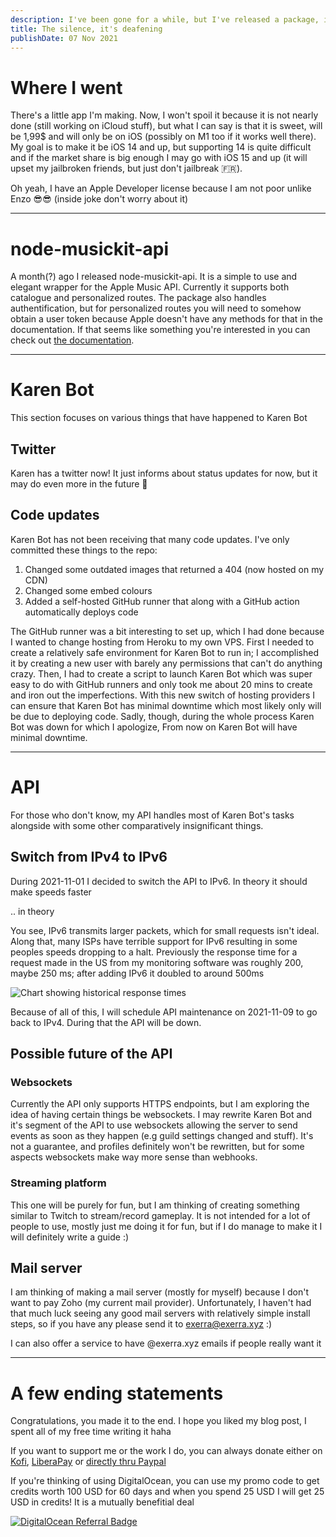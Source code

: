 ```yaml
---
description: I've been gone for a while, but I've released a package, improved Karen Bot & API.
title: The silence, it's deafening
publishDate: 07 Nov 2021
---
```

# Where I went

There's a little app I'm making. Now, I won't spoil it because it is not nearly done (still working on iCloud stuff), but what I can say is that it is sweet, will be 1,99$ and will only be on iOS (possibly on M1 too if it works well there). My goal is to make it be iOS 14 and up, but supporting 14 is quite difficult and if the market share is big enough I may go with iOS 15 and up (it will upset my jailbroken friends, but just don't jailbreak :fr:).

Oh yeah, I have an Apple Developer license because I am not poor unlike Enzo 😎😎 (inside joke don't worry about it)

---

# node-musickit-api

A month(?) ago I released node-musickit-api. It is a simple to use and elegant wrapper for the Apple Music API. Currently it supports both catalogue and personalized routes. The package also handles authentification, but for personalized routes you will need to somehow obtain a user token because Apple doesn't have any methods for that in the documentation. If that seems like something you're interested in you can check out [the documentation](https://musickit.js.org/#/).

---

# Karen Bot

This section focuses on various things that have happened to Karen Bot

## Twitter

Karen has a twitter now! It just informs about status updates for now, but it may do even more in the future :eyes:

<p><TwitterFollowButton screenName={'KarenBotDiscord'}/></p>

## Code updates

Karen Bot has not been receiving that many code updates. I've only committed these things to the repo:

1. Changed some outdated images that returned a 404 (now hosted on my CDN)
2. Changed some embed colours
3. Added a self-hosted GitHub runner that along with a GitHub action automatically deploys code

The GitHub runner was a bit interesting to set up, which I had done because I wanted to change hosting from Heroku to my own VPS. First I needed to create a relatively safe environment for Karen Bot to run in; I accomplished it by creating a new user with barely any permissions that can't do anything crazy. Then, I had to create a script to launch Karen Bot which was super easy to do with GitHub runners and only took me about 20 mins to create and iron out the imperfections. With this new switch of hosting providers I can ensure that Karen Bot has minimal downtime which most likely only will be due to deploying code. Sadly, though, during the whole process Karen Bot was down for which I apologize, From now on Karen Bot will have minimal downtime.

---

# API

For those who don't know, my API handles most of Karen Bot's tasks alongside with some other comparatively insignificant things.

## Switch from IPv4 to IPv6

During 2021-11-01 I decided to switch the API to IPv6. In theory it should make speeds faster

.. in theory

You see, IPv6 transmits larger packets, which for small requests isn't ideal. Along that, many ISPs have terrible support for IPv6 resulting in some peoples speeds dropping to a halt. Previously the response time for a request made in the US from my monitoring software was roughly 200, maybe 250 ms; after adding IPv6 it doubled to around 500ms

![Chart showing historical response times](https://cdn.exerra.xyz/files/png/api_response_time_nov1-nov2.png "Response times")

Because of all of this, I will schedule API maintenance on 2021-11-09 to go back to IPv4. During that the API will be down.

## Possible future of the API

### Websockets

Currently the API only supports HTTPS endpoints, but I am exploring the idea of having certain things be websockets. I may rewrite Karen Bot and it's segment of the API to use websockets allowing the server to send events as soon as they happen (e.g guild settings changed and stuff). It's not a guarantee, and profiles definitely won't be rewritten, but for some aspects websockets make way more sense than webhooks.

### Streaming platform

This one will be purely for fun, but I am thinking of creating something similar to Twitch to stream/record gameplay. It is not intended for a lot of people to use, mostly just me doing it for fun, but if I do manage to make it I will definitely write a guide :)

## Mail server

I am thinking of making a mail server (mostly for myself) because I don't want to pay Zoho (my current mail provider). Unfortunately, I haven't had that much luck seeing any good mail servers with relatively simple install steps, so if you have any please send it to exerra@exerra.xyz :)

I can also offer a service to have @exerra.xyz emails if people really want it

---

# A few ending statements

Congratulations, you made it to the end. I hope you liked my blog post, I spent all of my free time writing it haha

If you want to support me or the work I do, you can always donate either on [Kofi](https://ko-fi.com/exerra), [LiberaPay](https://liberapay.com/Exerra/) or [directly thru Paypal](https://paypal.me/exerrabusiness)

If you're thinking of using DigitalOcean, you can use my promo code to get credits worth 100 USD for 60 days and when you spend 25 USD I will get 25 USD in credits! It is a mutually benefitial deal

[![DigitalOcean Referral Badge](https://web-platforms.sfo2.digitaloceanspaces.com/WWW/Badge%203.svg)](https://www.digitalocean.com/?refcode=724deb483716&utm_campaign=Referral_Invite&utm_medium=Referral_Program&utm_source=badge)